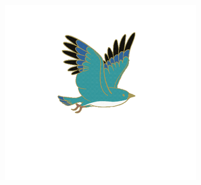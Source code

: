 
<title>keep flying</title>


<p align="center">
  <img align="center" src="https://github.com/beckbikang/beckbikang/blob/main/bird.gif"/>
</p>